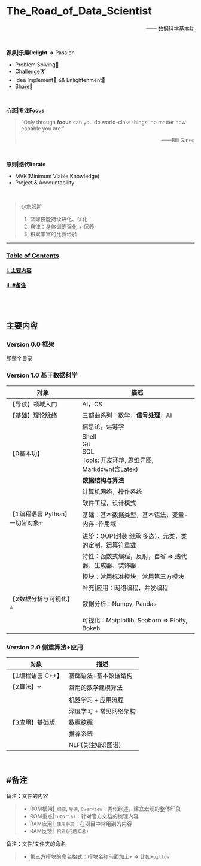 # The_Road_of_Data_Scientist<a name="Start"></a>
<p align="right">—— 数据科学基本功</p>
<br>

**源泉|乐趣Delight** => Passion

- Problem Solving💪
- Challenge🏋️‍
- Idea Implement🎯 && Enlightenment🌈
- Share💖

<br>

**心态|专注Focus**<br>
> “Only through **focus** can you do world-class things, no matter how capable you are.”  
>
> <p align="right">——Bill Gates</p>

<br>

**原则|迭代Iterate**
- MVK(Minimum Viable Knowledge)
- Project & Accountability

<br>

> @詹姆斯
> 1. 篮球技能持续进化、优化
> 2. 自律：身体训练强化 + 保养
> 3. 积累丰富的比赛经验

---
### [Table of Contents](#Start)
#### [I. 主要内容](#Contents)
#### [II. #备注](#Remarks)

<br>
<br>

## 主要内容 <a name="Contents"></a>
### Version 0.0 框架

即整个目录



### Version 1.0 基于数据科学

| 对象                            | 描述                                                         |
| ------------------------------- | ------------------------------------------------------------ |
| 【导读】领域入门                | AI，CS                                                       |
| 【基础】理论脉络                | 三部曲系列：数学，**信号处理**，AI                           |
|                                 | 信息论，运筹学                                               |
| 【0基本功】                     | Shell<br>Git<br>SQL<br>Tools: 开发环境, 思维导图, Markdown(含Latex) |
|                                 | **数据结构与算法**                                           |
|                                 | 计算机网络，操作系统                                         |
|                                 | 软件工程，设计模式                                           |
| 【1编程语言 Python】一切皆对象⭐ | 基础：基本数据类型，基本语法，变量-内存-作用域               |
|                                 | 进阶：OOP(封装 继承 多态)，元类，类的定制，运算符重载        |
|                                 | 特性：函数式编程，反射，自省 => 迭代器、生成器、装饰器       |
|                                 | 模块：常用标准模块，常用第三方模块                           |
|                                 | 补充\|应用：网络编程，并发编程                               |
| 【2数据分析与可视化】⭐          | 数据分析：Numpy, Pandas                                      |
|                                 | 可视化：Matplotlib, Seaborn => Plotly, Bokeh                 |



### Version 2.0 侧重算法+应用

| 对象              | 描述                    |
| ----------------- | ----------------------- |
| 【1编程语言 C++】 | 基础语法+基本数据结构   |
| 【2算法】⭐        | 常用的数学建模算法      |
|                   | 机器学习 + 应用流程     |
|                   | 深度学习 + 常见网络架构 |
| 【3应用】基础版   | 数据挖掘                |
|                   | 推荐系统                |
|                   | NLP(关注知识图谱)       |


<br>

## #备注 <a name="Remarks"></a>


备注：文件的内容

> - ROM框架|`_纲要`, `导读`, `Overview`：类似综述，建立宏观的整体印象
> - ROM重点|`Tutorial`：针对官方文档的梳理内容
>- RAM应用|`_使用手册`：在项目中常用到的内容
> - RAM反馈|`_积累(问题汇总)`



备注：文件/文件夹的命名

> - 第三方模块的命名格式：模块名称前面加上`+` => 比如`+pillow`

